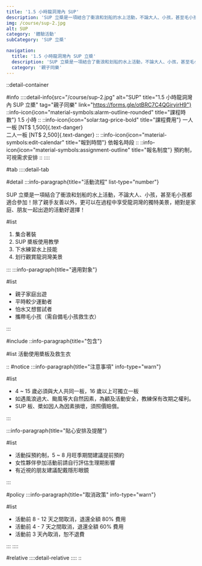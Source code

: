 ```yaml
---
title: '1.5 小時龍洞灣內 SUP'
description: 'SUP 立槳是一項結合了衝浪和划船的水上活動，不論大人、小孩，甚至毛小孩都適合參加！除了親手友善以外，更可以在過程中享受龍洞灣的獨特美景，絕對是家庭、朋友一起出遊的活動好選擇！'
img: /course/sup-2.jpg
alt: SUP
category: '體驗活動'
subCategory: 'SUP 立槳'

navigation:
  title: '1.5 小時龍洞灣內 SUP 立槳'
  description: 'SUP 立槳是一項結合了衝浪和划船的水上活動，不論大人、小孩，甚至毛小孩都適合參加！除了親手友善以外，更可以在過程中享受龍洞灣的獨特美景，絕對是家庭、朋友一起出遊的活動好選擇！'
  category: '親子同樂'
---
```


::detail-container

#info
::::detail-info{src="/course/sup-2.jpg" alt="SUP" title="1.5 小時龍洞灣內 SUP 立槳" tag="親子同樂" link="https://forms.gle/otBRC7C4QGiryirH9"}
::info-icon{icon="material-symbols:alarm-outline-rounded" title="課程時數"}
1.5 小時
::
::info-icon{icon="solar:tag-price-bold" title="課程費用"}
一人一板 [NT$ 1,500]{.text-danger}
<br />
二人一板 [NT$ 2,500]{.text-danger}
::
::info-icon{icon="material-symbols:edit-calendar" title="報到時間"}
依報名時段
::
::info-icon{icon="material-symbols:assignment-outline" title="報名制度"}
預約制，可視需求安排
::
::::

#tab
::::detail-tab

#detail
:::info-paragraph{title="活動流程" list-type="number"}

SUP 立槳是一項結合了衝浪和划船的水上活動，不論大人、小孩，甚至毛小孩都適合參加！除了親手友善以外，更可以在過程中享受龍洞灣的獨特美景，絕對是家庭、朋友一起出遊的活動好選擇！

#list

1. 集合著裝
2. SUP 槳板使用教學
3. 下水練習水上技能
4. 划行觀賞龍洞灣美景

:::
:::info-paragraph{title="適用對象"}

#list

- 親子家庭出遊
- 平時較少運動者
- 怕水又想嘗試者
- 攜帶毛小孩（需自備毛小孩救生衣）

:::

#include
::info-paragraph{title="包含"}

#list
活動使用槳板及救生衣

::
#notice
:::info-paragraph{title="注意事項" info-type="warn"}

#list

- 4 ~ 15 歲必須與大人共同一板，16 歲以上可獨立一板
- 如遇風浪過大、颱風等大自然因素，為顧及活動安全，教練保有改期之權利。
- SUP 板、槳如因人為因素損壞，須照價賠償。

:::

:::info-paragraph{title="貼心安排及提醒"}

#list

- 活動採預約制，5 ~ 8 月旺季期間建議提前預約
- 女性夥伴參加活動前請自行評估生理期影響
- 有近視的朋友建議配戴隱形眼鏡

:::

#policy
:::info-paragraph{title="取消政策" info-type="warn"}

#list

- 活動前 8 - 12 天之間取消，退還全額 80% 費用
- 活動前 4 - 7 天之間取消，退還全額 60% 費用
- 活動前 3 天內取消，恕不退費

:::
::::

#relative
::::detail-relative
::::
::
